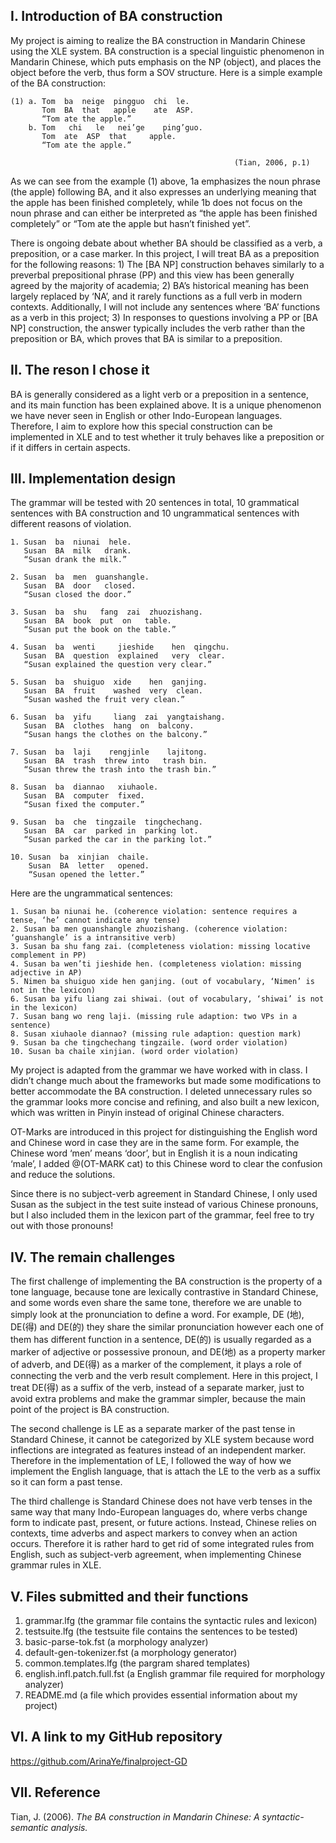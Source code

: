 I. Introduction of BA construction
------
My project is aiming to realize the BA construction in Mandarin Chinese using the XLE system. BA construction is a special linguistic phenomenon in Mandarin Chinese, which puts emphasis on the NP (object), and places the object before the verb, thus form a SOV structure. Here is a simple example of the BA construction:
```
(1) a. Tom  ba  neige  pingguo  chi  le.  
       Tom  BA  that   apple    ate  ASP.  
       “Tom ate the apple.”  
    b. Tom   chi   le   nei’ge    ping’guo.  
       Tom  ate  ASP  that     apple.  
       “Tom ate the apple.”  
  
                                                  (Tian, 2006, p.1)
```
As we can see from the example (1) above, 1a emphasizes the noun phrase (the apple) following BA, and it also expresses an underlying meaning that the apple has been finished completely, while 1b does not focus on the noun phrase and can either be interpreted as “the apple has been finished completely” or “Tom ate the apple but hasn’t finished yet”.

There is ongoing debate about whether BA should be classified as a verb, a preposition, or a case marker. In this project, I will treat BA as a preposition for the following reasons: 1) The [BA NP] construction behaves similarly to a preverbal prepositional phrase (PP) and this view has been generally agreed by the majority of academia; 2) BA’s historical meaning has been largely replaced by ‘NA’, and it rarely functions as a full verb in modern contexts. Additionally, I will not include any sentences where ‘BA’ functions as a verb in this project; 3) In responses to questions involving a PP or [BA NP] construction, the answer typically includes the verb rather than the preposition or BA, which proves that BA is similar to a preposition.

II. The reson I chose it
------
BA is generally considered as a light verb or a preposition in a sentence, and its main function has been explained above. It is a unique phenomenon we have never seen in English or other Indo-European languages. Therefore, I aim to explore how this special construction can be implemented in XLE and to test whether it truly behaves like a preposition or if it differs in certain aspects.

III. Implementation design
------
The grammar will be tested with 20 sentences in total, 10 grammatical sentences with BA construction and 10 ungrammatical sentences with different reasons of violation.   

```
1. Susan  ba  niunai  hele. 
   Susan  BA  milk   drank.
   “Susan drank the milk.”

2. Susan  ba  men  guanshangle.
   Susan  BA  door   closed.
   “Susan closed the door.”

3. Susan  ba  shu   fang  zai  zhuozishang. 
   Susan  BA  book  put  on   table.
   “Susan put the book on the table.”

4. Susan  ba  wenti     jieshide    hen  qingchu. 
   Susan  BA  question  explained   very  clear.
   “Susan explained the question very clear.”

5. Susan  ba  shuiguo  xide    hen  ganjing. 
   Susan  BA  fruit    washed  very  clean.
   “Susan washed the fruit very clean.”

6. Susan  ba  yifu     liang  zai  yangtaishang. 
   Susan  BA  clothes  hang  on  balcony.
   “Susan hangs the clothes on the balcony.”

7. Susan  ba  laji    rengjinle    lajitong. 
   Susan  BA  trash  threw into   trash bin.
   “Susan threw the trash into the trash bin.”

8. Susan  ba  diannao   xiuhaole. 
   Susan  BA  computer  fixed.
   “Susan fixed the computer.”

9. Susan  ba  che  tingzaile  tingchechang. 
   Susan  BA  car  parked in  parking lot.
   “Susan parked the car in the parking lot.”

10. Susan  ba  xinjian  chaile. 
    Susan  BA  letter   opened.
    “Susan opened the letter.”
```
Here are the ungrammatical sentences:   
```
1. Susan ba niunai he. (coherence violation: sentence requires a tense, ‘he’ cannot indicate any tense)  
2. Susan ba men guanshangle zhuozishang. (coherence violation: ‘guanshangle’ is a intransitive verb)  
3. Susan ba shu fang zai. (completeness violation: missing locative complement in PP)  
4. Susan ba wen’ti jieshide hen. (completeness violation: missing adjective in AP)  
5. Nimen ba shuiguo xide hen ganjing. (out of vocabulary, ‘Nimen’ is not in the lexicon)  
6. Susan ba yifu liang zai shiwai. (out of vocabulary, ‘shiwai’ is not in the lexicon)  
7. Susan bang wo reng laji. (missing rule adaption: two VPs in a sentence)  
8. Susan xiuhaole diannao? (missing rule adaption: question mark)  
9. Susan ba che tingchechang tingzaile. (word order violation)  
10. Susan ba chaile xinjian. (word order violation)  
```

My project is adapted from the grammar we have worked with in class. I didn’t change much about the frameworks but made some modifications to better accommodate the BA construction. I deleted unnecessary rules so the grammar looks more concise and refining, and also built a new lexicon, which was written in Pinyin instead of original Chinese characters.

OT-Marks are introduced in this project for distinguishing the English word and Chinese word in case they are in the same form. For example, the Chinese word ‘men’ means ‘door’, but in English it is a noun indicating ‘male’, I added @(OT-MARK cat) to this Chinese word to clear the confusion and reduce the solutions.

Since there is no subject-verb agreement in Standard Chinese, I only used Susan as the subject in the test suite instead of various Chinese pronouns, but I also included them in the lexicon part of the grammar, feel free to try out with those pronouns!

IV. The remain challenges
------
The first challenge of implementing the BA construction is the property of a tone language, because tone are lexically contrastive in Standard Chinese, and some words even share the same tone, therefore we are unable to simply look at the pronunciation to define a word. For example, DE (地), DE(得) and DE(的) they share the similar pronunciation however each one of them has different function in a sentence, DE(的) is usually regarded as a marker of adjective or possessive pronoun, and DE(地) as a property marker of adverb, and DE(得) as a marker of the complement, it plays a role of connecting the verb and the verb result complement. Here in this project, I treat DE(得) as a suffix of the verb, instead of a separate marker, just to avoid extra problems and make the grammar simpler, because the main point of the project is BA construction.

The second challenge is LE as a separate marker of the past tense in Standard Chinese, it cannot be categorized by XLE system because word inflections are integrated as features instead of an independent marker. Therefore in the implementation of LE, I followed the way of how we implement the English language, that is attach the LE to the verb as a suffix so it can form a past tense.

The third challenge is Standard Chinese does not have verb tenses in the same way that many Indo-European languages do, where verbs change form to indicate past, present, or future actions. Instead, Chinese relies on contexts, time adverbs and aspect markers to convey when an action occurs. Therefore it is rather hard to get rid of some integrated rules from English, such as subject-verb agreement, when implementing Chinese grammar rules in XLE.

V. Files submitted and their functions
------
1. grammar.lfg (the grammar file contains the syntactic rules and lexicon)
2. testsuite.lfg (the testsuite file contains the sentences to be tested)
3. basic-parse-tok.fst (a morphology analyzer)
4. default-gen-tokenizer.fst (a morphology generator)
5. common.templates.lfg (the pargram shared templates)
6. english.infl.patch.full.fst (a English grammar file required for morphology analyzer)
7. README.md (a file which provides essential information about my project)

VI. A link to my GitHub repository
------
https://github.com/ArinaYe/finalproject-GD

VII. Reference
------
Tian, J. (2006). *The BA construction in Mandarin Chinese: A syntactic-semantic analysis.*
